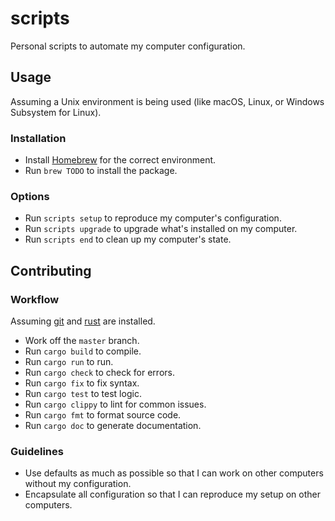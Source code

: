 # scripts

Personal scripts to automate my computer configuration.

## Usage

Assuming a Unix environment is being used (like macOS, Linux, or Windows Subsystem for Linux).

### Installation

- Install [Homebrew](https://brew.sh) for the correct environment.
- Run `brew TODO` to install the package.

### Options

- Run `scripts setup` to reproduce my computer's configuration.
- Run `scripts upgrade` to upgrade what's installed on my computer.
- Run `scripts end` to clean up my computer's state.

## Contributing

### Workflow

Assuming [git](https://git-scm.com) and [rust](https://www.rust-lang.org) are installed.

- Work off the `master` branch.
- Run `cargo build` to compile.
- Run `cargo run` to run.
- Run `cargo check` to check for errors.
- Run `cargo fix` to fix syntax.
- Run `cargo test` to test logic.
- Run `cargo clippy` to lint for common issues.
- Run `cargo fmt` to format source code.
- Run `cargo doc` to generate documentation.

### Guidelines

- Use defaults as much as possible so that I can work on other computers without my configuration.
- Encapsulate all configuration so that I can reproduce my setup on other computers.
